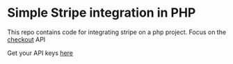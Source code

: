 # Simple Stripe integration in PHP

This repo contains code for integrating stripe on a php project. Focus on the [checkout](https://stripe.com/checkout) API

Get your API keys [here](https://dashboard.stripe.com/account/apikeys)



